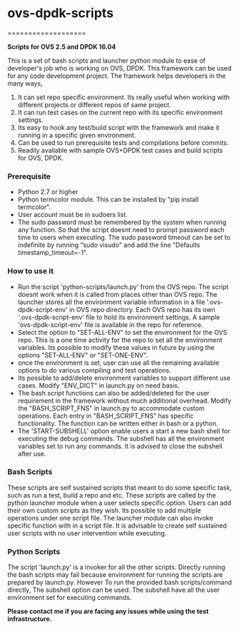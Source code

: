 # ovs-dpdk-scripts
===================

**Scripts for OVS 2.5 and DPDK 16.04**

This is a set of bash scripts and launcher python module to ease of developer's
 job who is working on OVS, DPDK. This framework can be used for any code
 development project. The framework helps developers in the many ways,

1. It can set repo specific environment. Its really useful when working with
different projects or different repos of same project.
2. It can run test cases on the current repo with its specific environment
settings.
3. Its easy to hook any test/build script with the framework and make it
running in a specific given environment.
4. Can be used to run prerequisite tests and compilations before commits.
5. Readily available with sample OVS+DPDK test cases and build scripts for OVS,
DPDK.

### Prerequisite
* Python 2.7 or higher
* Python termcolor module. This can be installed by "pip install termcolor".
* User account must be in sudoers list.
* The sudo password must be remembered by the system when running any function.
So that the script doesnt need to prompt password each time to users when
executing. The sudo password timeout can be set to indefinite by running
"sudo visudo" and add the line "Defaults    timestamp_timeout=-1".

### How to use it
* Run the script 'python-scripts/launch.py' from the OVS repo. The script
doesnt work when it is called from places other than OVS repo. The launcher
stores all the environment variable information in a file '.ovs-dpdk-script-env'
in OVS repo directory. Each OVS repo has its own '.ovs-dpdk-script-env'
file to hold its environment settings. A sample 'ovs-dpdk-script-env' file is
available in the repo for reference.
* Select the option to "SET-ALL-ENV" to set the environment for the OVS repo.
This is a one time activity for the repo to set all the environment variables.
Its possible to modify these values in future by using the options "SET-ALL-ENV"
or "SET-ONE-ENV".
* once the environment is set, user can use all the remaining available options
to do various compiling and test operations.
* Its possible to add/delete environment variables to support different use
cases. Modify "ENV_DICT" in launch.py on need basis.
* The bash script functions can also be added/deleted for the user requirement in
the framework without much additional overhead. Modify the
"BASH_SCRIPT_FNS" in launch.py to accommodate custom operations. Each entry in
"BASH_SCRIPT_FNS" has specific functionality. The function can be written
either in bash or a python.
* The 'START-SUBSHELL' option enable users a start a new bash shell for
executing the debug commands. The subshell has all the environment variables set
to run any commands. It is advised to close the subshell after use.

### Bash Scripts
These scripts are self sustained scripts that meant to do some specific task,
such as run a test, build a repo and etc. These scripts are called by the
python launcher module when a user selects specific option. Users can add
their own custom scripts as they wish. Its possible to add multiple operations
under one script file. The launcher module can also invoke specific function with
in a script file. It is advisable to create self sustained user scripts with no
user intervention while executing.

### Python Scripts
The script 'launch.py' is a invoker for all the other scripts. Directly running
the bash scripts may fail because environment for running the scripts are
prepared by launch.py.
However To run the provided bash scripts/command directly, The subshell option
can be used. The subshell have all the user environment set for executing
commands.

**Please contact me if you are facing any issues while using the test
infrastructure.**
